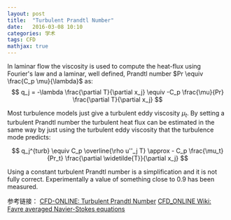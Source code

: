 ```yaml
---
layout: post
title:  "Turbulent Prandtl Number"
date:   2016-03-08 10:10
categories: 学术
tags: CFD
mathjax: true
---
```


In laminar flow the viscosity is used to compute the heat-flux using Fourier's law and a laminar, well defined, Prandtl number $Pr \equiv \frac{C_p \mu}{\lambda}$ as:
$$
q_j = -\lambda \frac{\partial T}{\partial x_j} \equiv -C_p \frac{\mu}{Pr} \frac{\partial T}{\partial x_j}
$$

Most turbulence models just give a turbulent eddy viscosity $\mu_t$. By setting a turbulent Prandtl number the turbulent heat flux can be estimated in the same way by just using the turbulent eddy viscosity that the turbulence mode predicts:

$$
q_j^{turb} \equiv C_p \overline{\rho u''_j T} \approx - C_p \frac{\mu_t}{Pr_t} \frac{\partial \widetilde{T}}{\partial x_j}
$$

Using a constant turbulent Prandtl number is a simplification and it is not fully correct. Experimentally a value of something close to 0.9 has been measured.

参考链接：
[CFD-ONLINE: Turbulent Prandtl Number](http://www.cfd-online.com/Forums/fluent/115585-turbulent-prandtl-number.html)
[CFD_ONLINE Wiki: Favre averaged Navier-Stokes equations](http://www.cfd-online.com/Wiki/Favre_averaged_Navier-Stokes_equations)